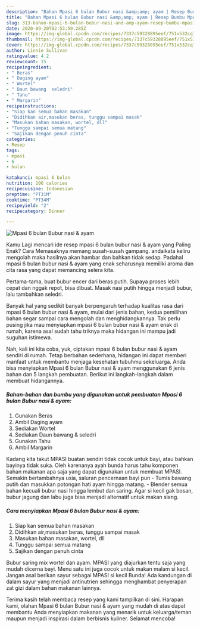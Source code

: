 ```yaml
---
description: "Bahan Mpasi 6 bulan Bubur nasi &amp;amp; ayam | Resep Bumbu Mpasi 6 bulan Bubur nasi &amp;amp; ayam Yang Enak Dan Mudah"
title: "Bahan Mpasi 6 bulan Bubur nasi &amp;amp; ayam | Resep Bumbu Mpasi 6 bulan Bubur nasi &amp;amp; ayam Yang Enak Dan Mudah"
slug: 313-bahan-mpasi-6-bulan-bubur-nasi-and-amp-ayam-resep-bumbu-mpasi-6-bulan-bubur-nasi-and-amp-ayam-yang-enak-dan-mudah
date: 2020-09-20T02:53:59.285Z
image: https://img-global.cpcdn.com/recipes/7337c59328895eef/751x532cq70/mpasi-6-bulan-bubur-nasi-ayam-foto-resep-utama.jpg
thumbnail: https://img-global.cpcdn.com/recipes/7337c59328895eef/751x532cq70/mpasi-6-bulan-bubur-nasi-ayam-foto-resep-utama.jpg
cover: https://img-global.cpcdn.com/recipes/7337c59328895eef/751x532cq70/mpasi-6-bulan-bubur-nasi-ayam-foto-resep-utama.jpg
author: Linnie Sullivan
ratingvalue: 4.2
reviewcount: 15
recipeingredient:
- " Beras"
- " Daging ayam"
- " Wortel"
- " Daun bawang  seledri"
- " Tahu"
- " Margarin"
recipeinstructions:
- "Siap kan semua bahan masakan"
- "Didihkan air,masukan beras, tunggu sampai masak"
- "Masukan bahan masakan, wortel, dll"
- "Tunggu sampai semua matang"
- "Sajikan dengan penuh cinta"
categories:
- Resep
tags:
- mpasi
- 6
- bulan

katakunci: mpasi 6 bulan 
nutrition: 106 calories
recipecuisine: Indonesian
preptime: "PT31M"
cooktime: "PT34M"
recipeyield: "2"
recipecategory: Dinner

---
```



![Mpasi 6 bulan Bubur nasi &amp; ayam](https://img-global.cpcdn.com/recipes/7337c59328895eef/751x532cq70/mpasi-6-bulan-bubur-nasi-ayam-foto-resep-utama.jpg)

Kamu Lagi mencari ide resep mpasi 6 bulan bubur nasi &amp; ayam yang Paling Enak? Cara Memasaknya memang susah-susah gampang. andaikata keliru mengolah maka hasilnya akan hambar dan bahkan tidak sedap. Padahal mpasi 6 bulan bubur nasi &amp; ayam yang enak seharusnya memiliki aroma dan cita rasa yang dapat memancing selera kita.

Pertama-tama, buat bubur encer dari beras putih. Supaya proses lebih cepat dan nggak repot, bisa dibuat. Masak nasi putih hingga menjadi bubur, lalu tambahkan seledri.

Banyak hal yang sedikit banyak berpengaruh terhadap kualitas rasa dari mpasi 6 bulan bubur nasi &amp; ayam, mulai dari jenis bahan, kedua pemilihan bahan segar sampai cara mengolah dan menghidangkannya. Tak perlu pusing jika mau menyiapkan mpasi 6 bulan bubur nasi &amp; ayam enak di rumah, karena asal sudah tahu triknya maka hidangan ini mampu jadi suguhan istimewa.


Nah, kali ini kita coba, yuk, ciptakan mpasi 6 bulan bubur nasi &amp; ayam sendiri di rumah. Tetap berbahan sederhana, hidangan ini dapat memberi manfaat untuk membantu menjaga kesehatan tubuhmu sekeluarga. Anda bisa menyiapkan Mpasi 6 bulan Bubur nasi &amp; ayam menggunakan 6 jenis bahan dan 5 langkah pembuatan. Berikut ini langkah-langkah dalam membuat hidangannya.

<!--inarticleads1-->

##### Bahan-bahan dan bumbu yang digunakan untuk pembuatan Mpasi 6 bulan Bubur nasi &amp; ayam:

1. Gunakan  Beras
1. Ambil  Daging ayam
1. Sediakan  Wortel
1. Sediakan  Daun bawang &amp; seledri
1. Gunakan  Tahu
1. Ambil  Margarin


Kadang kita takut MPASI buatan sendiri tidak cocok untuk bayi, atau bahkan bayinya tidak suka. Oleh karenanya ayah bunda harus tahu komponen bahan makanan apa saja yang dapat digunakan untuk membuat MPASI. Semakin bertambahnya usia, saluran pencernaan bayi pun - Tumis bawang putih dan masukkan potongan hati ayam hingga matang. - Blender semua bahan kecuali bubur nasi hingga lembut dan saring. Agar si kecil gak bosan, bubur jagung dan labu juga bisa menjadi alternatif untuk makan siang. 

<!--inarticleads2-->

##### Cara menyiapkan Mpasi 6 bulan Bubur nasi &amp; ayam:

1. Siap kan semua bahan masakan
1. Didihkan air,masukan beras, tunggu sampai masak
1. Masukan bahan masakan, wortel, dll
1. Tunggu sampai semua matang
1. Sajikan dengan penuh cinta


Bubur saring mix wortel dan ayam. MPASI yang diajurkan tentu saja yang mudah dicerna bayi. Menu satu ini juga cocok untuk makan malam si kecil. Jangan asal berikan sayur sebagai MPASI si kecil Bunda! Ada kandungan di dalam sayur yang menjadi antinutrien sehingga menghambat penyerapan zat gizi dalam bahan makanan lainnya. 

Terima kasih telah membaca resep yang kami tampilkan di sini. Harapan kami, olahan Mpasi 6 bulan Bubur nasi &amp; ayam yang mudah di atas dapat membantu Anda menyiapkan makanan yang menarik untuk keluarga/teman maupun menjadi inspirasi dalam berbisnis kuliner. Selamat mencoba!
